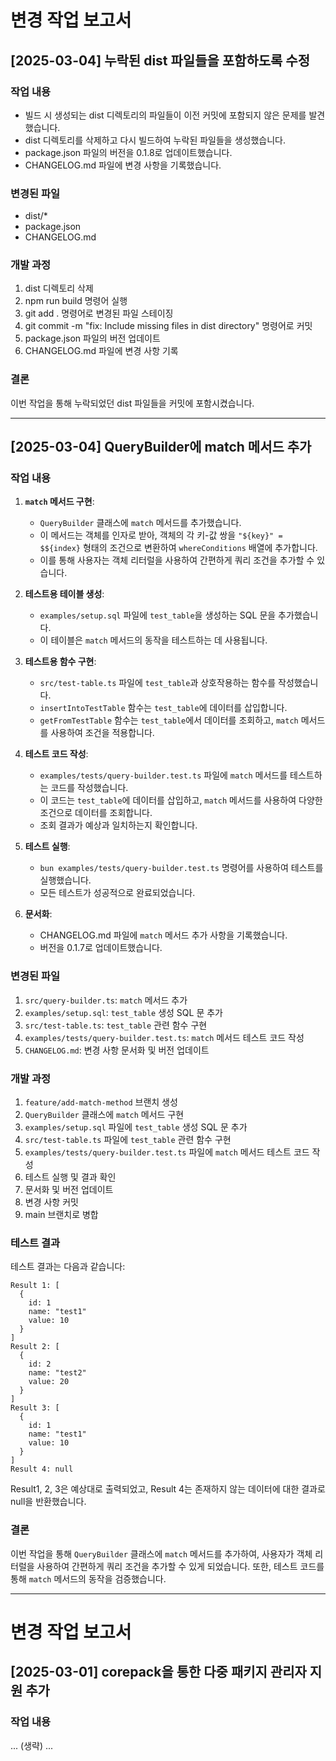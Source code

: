 # 변경 작업 보고서

## [2025-03-04] 누락된 dist 파일들을 포함하도록 수정

### 작업 내용
- 빌드 시 생성되는 dist 디렉토리의 파일들이 이전 커밋에 포함되지 않은 문제를 발견했습니다.
- dist 디렉토리를 삭제하고 다시 빌드하여 누락된 파일들을 생성했습니다.
- package.json 파일의 버전을 0.1.8로 업데이트했습니다.
- CHANGELOG.md 파일에 변경 사항을 기록했습니다.

### 변경된 파일
- dist/*
- package.json
- CHANGELOG.md

### 개발 과정
1. dist 디렉토리 삭제
2. npm run build 명령어 실행
3. git add . 명령어로 변경된 파일 스테이징
4. git commit -m "fix: Include missing files in dist directory" 명령어로 커밋
5. package.json 파일의 버전 업데이트
6. CHANGELOG.md 파일에 변경 사항 기록

### 결론
이번 작업을 통해 누락되었던 dist 파일들을 커밋에 포함시켰습니다.

---

## [2025-03-04] QueryBuilder에 match 메서드 추가

### 작업 내용

1.  **`match` 메서드 구현**:
    - `QueryBuilder` 클래스에 `match` 메서드를 추가했습니다.
    - 이 메서드는 객체를 인자로 받아, 객체의 각 키-값 쌍을 `"${key}" = $${index}` 형태의 조건으로 변환하여 `whereConditions` 배열에 추가합니다.
    - 이를 통해 사용자는 객체 리터럴을 사용하여 간편하게 쿼리 조건을 추가할 수 있습니다.

2.  **테스트용 테이블 생성**:
    - `examples/setup.sql` 파일에 `test_table`을 생성하는 SQL 문을 추가했습니다.
    - 이 테이블은 `match` 메서드의 동작을 테스트하는 데 사용됩니다.

3.  **테스트용 함수 구현**:
    - `src/test-table.ts` 파일에 `test_table`과 상호작용하는 함수를 작성했습니다.
    - `insertIntoTestTable` 함수는 `test_table`에 데이터를 삽입합니다.
    - `getFromTestTable` 함수는 `test_table`에서 데이터를 조회하고, `match` 메서드를 사용하여 조건을 적용합니다.

4.  **테스트 코드 작성**:
    - `examples/tests/query-builder.test.ts` 파일에 `match` 메서드를 테스트하는 코드를 작성했습니다.
    - 이 코드는 `test_table`에 데이터를 삽입하고, `match` 메서드를 사용하여 다양한 조건으로 데이터를 조회합니다.
    - 조회 결과가 예상과 일치하는지 확인합니다.

5.  **테스트 실행**:
    - `bun examples/tests/query-builder.test.ts` 명령어를 사용하여 테스트를 실행했습니다.
    - 모든 테스트가 성공적으로 완료되었습니다.

6.  **문서화**:
     - CHANGELOG.md 파일에 `match` 메서드 추가 사항을 기록했습니다.
     - 버전을 0.1.7로 업데이트했습니다.

### 변경된 파일

1.  `src/query-builder.ts`: `match` 메서드 추가
2.  `examples/setup.sql`: `test_table` 생성 SQL 문 추가
3.  `src/test-table.ts`: `test_table` 관련 함수 구현
4.  `examples/tests/query-builder.test.ts`: `match` 메서드 테스트 코드 작성
5.  `CHANGELOG.md`: 변경 사항 문서화 및 버전 업데이트

### 개발 과정

1.  `feature/add-match-method` 브랜치 생성
2.  `QueryBuilder` 클래스에 `match` 메서드 구현
3.  `examples/setup.sql` 파일에 `test_table` 생성 SQL 문 추가
4.  `src/test-table.ts` 파일에 `test_table` 관련 함수 구현
5.  `examples/tests/query-builder.test.ts` 파일에 `match` 메서드 테스트 코드 작성
6.  테스트 실행 및 결과 확인
7.  문서화 및 버전 업데이트
8.  변경 사항 커밋
9.  main 브랜치로 병합

### 테스트 결과

테스트 결과는 다음과 같습니다:

```
Result 1: [
  {
    id: 1
    name: "test1"
    value: 10
  }
]
Result 2: [
  {
    id: 2
    name: "test2"
    value: 20
  }
]
Result 3: [
  {
    id: 1
    name: "test1"
    value: 10
  }
]
Result 4: null
```

Result1, 2, 3은 예상대로 출력되었고, Result 4는 존재하지 않는 데이터에 대한 결과로 null을 반환했습니다.

### 결론

이번 작업을 통해 `QueryBuilder` 클래스에 `match` 메서드를 추가하여, 사용자가 객체 리터럴을 사용하여 간편하게 쿼리 조건을 추가할 수 있게 되었습니다. 또한, 테스트 코드를 통해 `match` 메서드의 동작을 검증했습니다.

---

# 변경 작업 보고서

## [2025-03-01] corepack을 통한 다중 패키지 관리자 지원 추가

### 작업 내용

... (생략) ...
